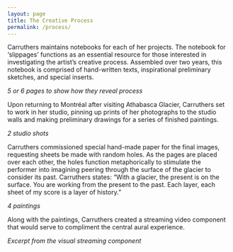 ```yaml
---
layout: page
title: The Creative Process
permalink: /process/
---
```


<div id="ubcOpenCollectionsWidgetDisplay">
<script id="ubcOpenCollectionsWidget"
src="https://open.library.ubc.ca/staticfile/build/embed/item.js"
data-item="1.0214446"
data-collection="creelman"
data-metadata="true"
data-width=""
async > {newline}
</script>
</div>

Carruthers maintains notebooks for each of her projects. The notebook for ‘slippages’ functions as an essential resource for those interested in investigating the artist’s creative process. Assembled over two years, this notebook is comprised of hand-written texts, inspirational preliminary sketches, and special inserts.

*5 or 6 pages to show how they reveal process*					

Upon returning to Montréal after visiting Athabasca Glacier, Carruthers set to work in her studio, pinning up prints of her photographs to the studio walls and making preliminary drawings for a series of finished paintings.

*2 studio shots*

Carruthers commissioned special hand-made paper for the final images, requesting sheets be made with random holes. As the pages are placed over each other, the holes function metaphorically to stimulate the performer into imagining peering through the surface of the glacier to consider its past. Carruthers states: “With a glacier, the present is on the surface. You are working from the present to the past. Each layer, each sheet of my score is a layer of history.”

*4 paintings*			

Along with the paintings, Carruthers created a streaming video component that would serve to compliment the central aural experience. 

*Excerpt from the visual streaming component*
